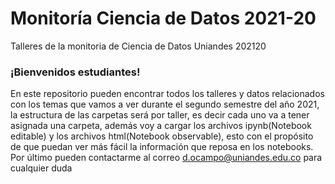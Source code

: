 # Monitoría Ciencia de Datos 2021-20
Talleres de la monitoria de Ciencia de Datos Uniandes 202120
 
### ¡Bienvenidos estudiantes!
En este repositorio pueden encontrar todos los talleres y datos relacionados con los temas que vamos a ver durante el segundo semestre del año 2021, la estructura de las carpetas será por taller, es decir cada uno va a tener asignada una carpeta, además voy a cargar los archivos ipynb(Notebook editable) y los archivos html(Notebook observable), esto con el propósito de que puedan ver más fácil la información que reposa en los notebooks.
Por último pueden contactarme al correo d.ocampo@uniandes.edu.co para cualquier duda



